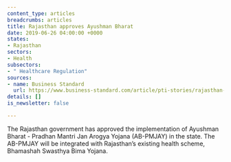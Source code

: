 ```yaml
---
content_type: articles
breadcrumbs: articles
title: Rajasthan approves Ayushman Bharat
date: 2019-06-26 04:00:00 +0000
states:
- Rajasthan
sectors:
- Health
subsectors:
- " Healthcare Regulation"
sources:
- name: Business Standard
  url: https://www.business-standard.com/article/pti-stories/rajasthan-to-implement-centre-s-flagship-health-scheme-119062200645_1.html
details: []
is_newsletter: false

---
```

The Rajasthan government has approved the implementation of Ayushman Bharat - Pradhan Mantri Jan Arogya Yojana (AB-PMJAY) in the state. The AB-PMJAY will be integrated with Rajasthan’s existing health scheme, Bhamashah Swasthya Bima Yojana.
